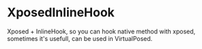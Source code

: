 # XposedInlineHook

Xposed + InlineHook, so you can hook native method with xposed, sometimes it's usefull, can be used in VirtualPosed.

